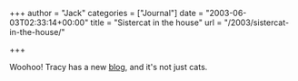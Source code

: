 +++
author = "Jack"
categories = ["Journal"]
date = "2003-06-03T02:33:14+00:00"
title = "Sistercat in the house"
url = "/2003/sistercat-in-the-house/"

+++

Woohoo! Tracy has a new [blog][1], and it's not just cats.

 [1]: http://www.sistercat.com/